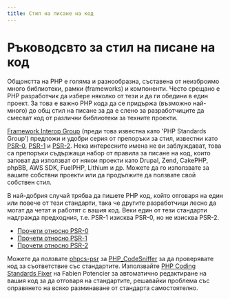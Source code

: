 ```yaml
---
title: Стил на писане на код
---
```


# Ръководсвто за стил на писане на код

Общонстта на PHP е голяма и разнообразна, съставена от неизброимо много библиотеки, рамки (frameworks) и компоненти.
Често срещано е PHP разработчик да избере няколко от тези и да ги обедини в един проект. За това  e важно PHP кода
да се придържа (възможно най-много) до общ стил на писане за да е слено за разработчиците да смесват код от различни
библиотеки за техните проекти.

[Framework Interop Group][fig] (преди това известна като 'PHP Standards Group') предложи и удобри серия от препоръки 
за стил, известни като [PSR-0][psr0], [PSR-1][psr1] и [PSR-2][psr2]. Нека интересните имена не ви заблуждават, това са
препоръки съдържащи набор от правила за писане на код, които заповат да използват от някои проекти като Drupal, Zend,
CakePHP, phpBB, AWS SDK, FuelPHP, Lithium и др. Можете да го използвате за вашите собствни проекти или да продължите да
ползвате свой собствен стил.

В най-добрия случай трябва да пишете PHP код, който отговаря на един или повече от тези стандарти, така че другите
разработчици лесно да могат да четат и работят с вашия код. Веки един от тези стандарти надгражда предходния,
т.е. PSR-1 изисква PSR-0, но не изисква PSR-2.

* [Прочети относно PSR-0][psr0]
* [Прочети относно PSR-1][psr1]
* [Прочети относно PSR-2][psr2]

Можете да ползвате [phpcs-psr][phpcs-psr] за [PHP_CodeSniffer][phpcs] за да проверявате код за съответствие със стандартите.
Използвайте [PHP Coding Standards Fixer][phpcsfixer] на Fabien Potencier за автоматично редактиране на вашия код за да отговаря
на стандартите, решавайки проблема със оправянето на всяко разминаване от стандарта самостоятелно.

[fig]: http://www.php-fig.org/
[psr0]: https://github.com/php-fig/fig-standards/blob/master/accepted/PSR-0.md
[psr1]: https://github.com/php-fig/fig-standards/blob/master/accepted/PSR-1-basic-coding-standard.md
[psr2]: https://github.com/php-fig/fig-standards/blob/master/accepted/PSR-2-coding-style-guide.md
[phpcs]: http://pear.php.net/package/PHP_CodeSniffer/
[phpcs-psr]: https://github.com/klaussilveira/phpcs-psr
[phpcsfixer]: http://cs.sensiolabs.org/
